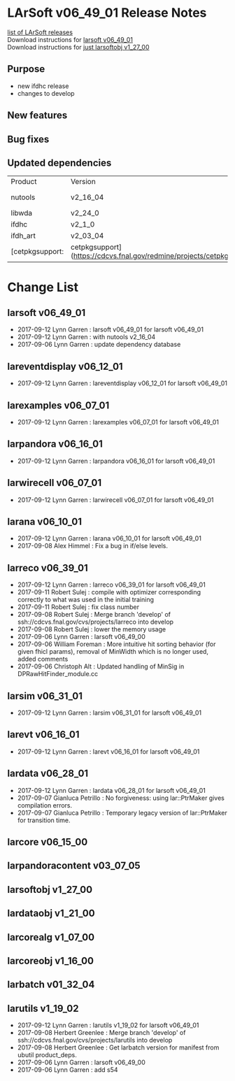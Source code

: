 # LArSoft v06_49_01 Release Notes



[list of LArSoft releases](LArSoft_release_list)  
Download instructions for [larsoft v06_49_01](http://scisoft.fnal.gov/scisoft/bundles/larsoft/v06_49_01/larsoft-v06_49_01.html)  
Download instructions for [just larsoftobj v1_27_00](http://scisoft.fnal.gov/scisoft/bundles/larsoftobj/v1_27_00/larsoftobj-v1_27_00.html)

## Purpose

-   new ifdhc release
-   changes to develop

## New features

## Bug fixes

## Updated dependencies

|                    |                   |            |                                                        |                                |
|--------------------|-------------------|------------|--------------------------------------------------------|--------------------------------|
| Product            | Version           | Qualifiers | Notes                                                  |                                |
| nutools            | v2_16_04          | e14        | [nutools:NuTools_Release_Notes#nutools-v2_16_04](https://cdcvs.fnal.gov/redmine/projects/nutools/wiki/NuTools_Release_Notes#nutools-v2_16_04) |                                |
| libwda             | v2_24_0           |            |                                                        |                                |
| ifdhc              | v2_1_0           | e14:p2713d |                                                        |                                |
| ifdh_art           | v2_03_04          | e14:nu:s54 |                                                        |                                |
| [cetpkgsupport: | cetpkgsupport](https://cdcvs.fnal.gov/redmine/projects/cetpkgsupport/wiki/_|_cetpkgsupport) | v1_12_02   |                                                        | with new remove_product script |

# Change List

## larsoft v06_49_01

-   2017-09-12 Lynn Garren : larsoft v06_49_01 for larsoft v06_49_01
-   2017-09-12 Lynn Garren : with nutools v2_16_04
-   2017-09-06 Lynn Garren : update dependency database

## lareventdisplay v06_12_01

-   2017-09-12 Lynn Garren : lareventdisplay v06_12_01 for larsoft v06_49_01

## larexamples v06_07_01

-   2017-09-12 Lynn Garren : larexamples v06_07_01 for larsoft v06_49_01

## larpandora v06_16_01

-   2017-09-12 Lynn Garren : larpandora v06_16_01 for larsoft v06_49_01

## larwirecell v06_07_01

-   2017-09-12 Lynn Garren : larwirecell v06_07_01 for larsoft v06_49_01

## larana v06_10_01

-   2017-09-12 Lynn Garren : larana v06_10_01 for larsoft v06_49_01
-   2017-09-08 Alex Himmel : Fix a bug in if/else levels.

## larreco v06_39_01

-   2017-09-12 Lynn Garren : larreco v06_39_01 for larsoft v06_49_01
-   2017-09-11 Robert Sulej : compile with optimizer corresponding correctly to what was used in the initial training
-   2017-09-11 Robert Sulej : fix class number
-   2017-09-08 Robert Sulej : Merge branch 'develop' of ssh://cdcvs.fnal.gov/cvs/projects/larreco into develop
-   2017-09-08 Robert Sulej : lower the memory usage
-   2017-09-06 Lynn Garren : larsoft v06_49_00
-   2017-09-06 William Foreman : More intuitive hit sorting behavior (for given fhicl params), removal of MinWidth which is no longer used, added comments
-   2017-09-06 Christoph Alt : Updated handling of MinSig in DPRawHitFinder_module.cc

## larsim v06_31_01

-   2017-09-12 Lynn Garren : larsim v06_31_01 for larsoft v06_49_01

## larevt v06_16_01

-   2017-09-12 Lynn Garren : larevt v06_16_01 for larsoft v06_49_01

## lardata v06_28_01

-   2017-09-12 Lynn Garren : lardata v06_28_01 for larsoft v06_49_01
-   2017-09-07 Gianluca Petrillo : No forgiveness: using lar::PtrMaker gives compilation errors.
-   2017-09-07 Gianluca Petrillo : Temporary legacy version of lar::PtrMaker for transition time.

## larcore v06_15_00

## larpandoracontent v03_07_05

## larsoftobj v1_27_00

## lardataobj v1_21_00

## larcorealg v1_07_00

## larcoreobj v1_16_00

## larbatch v01_32_04

## larutils v1_19_02

-   2017-09-12 Lynn Garren : larutils v1_19_02 for larsoft v06_49_01
-   2017-09-08 Herbert Greenlee : Merge branch 'develop' of ssh://cdcvs.fnal.gov/cvs/projects/larutils into develop
-   2017-09-08 Herbert Greenlee : Get larbatch version for manifest from ubutil product_deps.
-   2017-09-06 Lynn Garren : larsoft v06_49_00
-   2017-09-06 Lynn Garren : add s54
